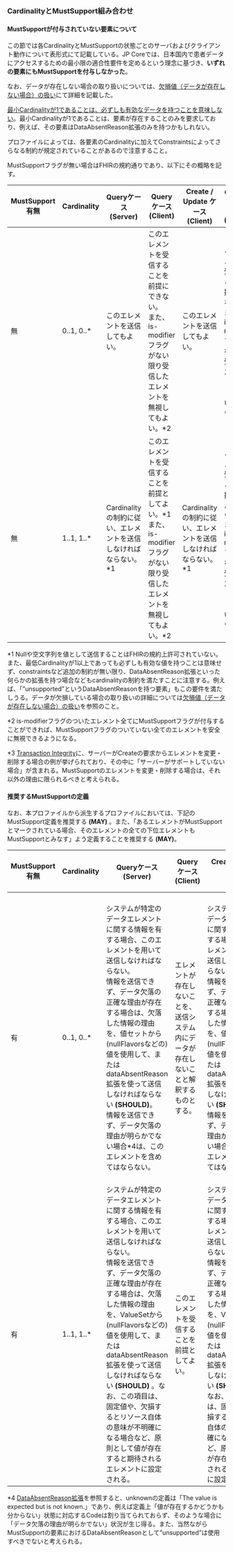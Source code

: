 ### CardinalityとMustSupport組み合わせ
#### MustSupportが付与されていない要素について
この節では各CardinalityとMustSupportの状態ごとのサーバおよびクライアント動作について表形式にて記載している。JP Coreでは、日本国内で患者データにアクセスするための最小限の適合性要件を定めるという理念に基づき、**いずれの要素にもMustSupportを付与しなかった**。

なお、データが存在しない場合の取り扱いについては、[欠損値（データが存在しない場合）の扱い](guide-handlingOfNonExistentData.html)にて詳細を記載した。

[最小Cardinalityが1であることは、必ずしも有効なデータを持つことを意味しない](https://www.hl7.org/fhir/conformance-rules.html#:~:text=an%20element%20to%20a-,minimum%20cardinality%20of%201,-does%20not%20ensure)。最小Cardinalityが1であることは、要素が存在することのみを要求しており、例えば、その要素はDataAbsentReason拡張のみを持つかもしれない。

プロファイルによっては、各要素のCardinalityに加えてConstraintsによってさらなる制約が規定されていることがあるので注意すること。

MustSupportフラグが無い場合はFHIRの規約通りであり、以下にその概略を記す。

|  MustSupport有無  |  Cardinality  |  Queryケース<BR>(Server)  |  Queryケース<BR>(Client) |  Create / Update ケース<BR>(Client)  |  Create / Update ケース<BR>(Server)  |
| ---- | ---- | ---- | ---- | ---- | ---- |
|  無  |  0..1, 0..\*  | このエレメントを送信してもよい。 |  このエレメントを受信することを前提にできない。<br>また、is-modifierフラグがない限り受信したエレメントを無視してもよい。\*2 | このエレメントを送信してもよい。 | このエレメントを受信することを前提にできない。<br>また、is-modifierフラグがない限り受信したエレメントを無視してもよい。\*2,\*3 |
|  無   |  1..1, 1..\*  | Cardinalityの制約に従い、エレメントを送信しなければならない。\*1 | このエレメントを受信することを前提としてよい。\*1<br>また、is-modifierフラグがない限り受信したエレメントを無視してもよい。\*2 | Cardinalityの制約に従い、エレメントを送信しなければならない。\*1 | このエレメントを受信することを前提としてよい。\*1<br>また、is-modifierフラグがない限り受信したエレメントを無視してもよい。\*2,\*3 |

\*1 Nullや空文字列を値として送信することはFHIRの規約上許可されていない。また、最低Cardinalityが1以上であっても必ずしも有効な値を持つことは意味せず、constraintsなど追加の制約が無い限り、DataAbsentReason拡張といった何らかの拡張を持つ場合などもcardinalityの制約を満たすことに注意する。例えば、「”unsupported”というDataAbsentReasonを持つ要素」もこの要件を満たしうる。データが欠損している場合の取り扱いの詳細については[欠損値（データが存在しない場合）の扱い](guide-handlingOfNonExistentData.html)を参照のこと。

\*2 is-modifierフラグのついたエレメント全てにMustSupportフラグが付与することができれば、MustSupportフラグのついていない全てのエレメントを安全に無視できるようになる。

\*3 [Transaction Integrity](https://www.hl7.org/fhir/http.html#transactional-integrity)に、サーバーがCreateの要求からエレメントを変更・削除する場合の例が挙げられており、その中に「サーバーがサポートしていない場合」が含まれる。MustSupportのエレメントを変更・削除する場合は、それ以外の理由に限られるべきと考えられる。

#### 推奨するMustSupportの定義
なお、本プロファイルから派生するプロファイルにおいては、下記のMustSupport定義を推奨する **(MAY)** 。また、「あるエレメントがMustSupportとマークされている場合、そのエレメントの全ての下位エレメントもMustSupportとみなす」よう定義することを推奨する **(MAY)**。

|  MustSupport有無  |  Cardinality  |  Queryケース<BR>(Server)  |  Queryケース<BR>(Client) |  Create / Update ケース<BR>(Client)  |  Create / Update ケース<BR>(Server)  |
| ---- | ---- | ---- | ---- | ---- | ---- |
|  有  |  0..1, 0..\*  | システムが特定のデータエレメントに関する情報を有する場合、このエレメントを用いて送信しなければならない。<br>情報を送信できず、データ欠落の正確な理由が存在する場合は、欠落した情報の理由を、値セットから(nullFlavorsなどの)値を使用して、またはdataAbsentReason拡張を使って送信しなければならない **(SHOULD)**。<br>情報を送信できず、データ欠落の理由が明らかでない場合\*4は、このエレメントを含めてはならない。 | エレメントが存在しないことを、送信システム内にデータが存在しないことと解釈するものとする。 | システムが特定のデータエレメントに関する情報を有する場合、このエレメントを用いて送信しなければならない。<br>情報を送信できず、データ欠落の正確な理由が存在する場合は、欠落した情報の理由を、値セットから(nullFlavorsなどの)値を使用して、またはdataAbsentReason拡張を使って送信しなければならない **(SHOULD)**。<br>情報を送信できず、データ欠落の理由が明らかでない場合\*4は、このエレメントを含めてはならない。 | エレメントが存在しないことを、送信システム内にデータが存在しないことと解釈するものとする。<br>サーバーは、後で要求された時に送信されたエレメントと同じエレメントを用いて応答するべき **(SHOULD)** であり、理由なく変更してはならない。\*3 |
|  有  |  1..1, 1..\*  | システムが特定のデータエレメントに関する情報を有する場合、このエレメントを用いて送信しなければならない。<br>情報を送信できず、データ欠落の正確な理由が存在する場合は、欠落した情報の理由を、ValueSetから(nullFlavorsなどの)値を使用して、またはdataAbsentReason拡張を使って送信しなければならない **(SHOULD)** 。なお、この項目は、固定値や、欠損するとリソース自体の意味が不明確になる場合など、原則として値が存在すると期待されるエレメントに設定される。 | このエレメントを受信することを前提としてよい。 | システムが特定のデータエレメントに関する情報を有する場合、このエレメントを用いて送信しなければならない。<br>情報を送信できず、データ欠落の正確な理由が存在する場合は、欠落した情報の理由を、ValueSetから(nullFlavorsなどの)値を使用して、またはdataAbsentReason拡張を使って送信しなければならない **(SHOULD)**。<br>なお、この項目は、固定値や、欠損するとリソース自体の意味が不明確になる場合など、原則として値が存在すると期待されるエレメントに設定される。 | このエレメントを受信することを前提としてよい。<br>サーバーは、後で要求された時に送信されたエレメントと同じエレメントを用いて応答するべき **(SHOULD)** であり、理由なく変更してはならない。\*3 |

\*4 [DataAbsentReason拡張](https://www.hl7.org/fhir/extension-data-absent-reason.html)を参照すると、unknownの定義は「The value is expected but is not known.」であり、例えば定義上「値が存在するかどうかも分からない」状態に対応するCodeは割り当てられておらず、そのような場合に「データ欠落の理由が明らかでない」状況が生じ得る。また、当然ながらMustSupportの要素におけるDataAbsentReasonとして”unsupported”は使用すべきでないと考えられる。
